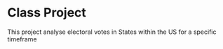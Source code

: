 # Class Project
This project analyse electoral votes in States within the US for a specific timeframe
